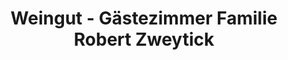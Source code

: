 ---
title: "Weingut - Gästezimmer Familie Robert Zweytick"
url: /ratsch-an-der-weinstrasse/weingut-gaestezimmer-familie-robert-zweytick/
shop: Allgemein
---